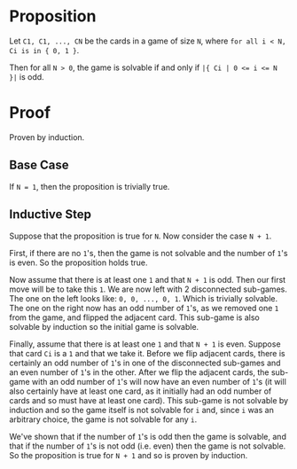 # Proposition

Let `C1, C1, ..., CN` be the cards in a game of size `N`, where `for all i < N, Ci is in { 0, 1 }`.

Then for all `N > 0`, the game is solvable if and only if `|{ Ci | 0 <= i <= N }|` is odd.

# Proof

Proven by induction.

## Base Case

If `N = 1`, then the proposition is trivially true.

## Inductive Step

Suppose that the proposition is true for `N`. Now consider the case `N + 1`.

First, if there are no `1`'s, then the game is not solvable and the number of `1`'s is even. So the proposition holds true.

Now assume that there is at least one `1` and that `N + 1` is odd. Then our first move will be to take this `1`. We are now left with 2 disconnected sub-games. The one on the left looks like: `0, 0, ..., 0, 1`. Which is trivially solvable. The one on the right now has an odd number of `1`'s, as we removed one `1` from the game, and flipped the adjacent card. This sub-game is also solvable by induction so the initial game is solvable.

Finally, assume that there is at least one `1` and that `N + 1` is even. Suppose that card `Ci` is a `1` and that we take it. Before we flip adjacent cards, there is certainly an odd number of `1`'s in one of the disconnected sub-games and an even number of `1`'s in the other. After we flip the adjacent cards, the sub-game with an odd number of `1`'s will now have an even number of `1`'s (it will also certainly have at least one card, as it initially had an odd number of cards and so must have at least one card). This sub-game is not solvable by induction and so the game itself is not solvable for `i` and, since `i` was an arbitrary choice, the game is not solvable for any `i`.

We've shown that if the number of `1`'s is odd then the game is solvable, and that if the number of `1`'s is not odd (i.e. even) then the game is not solvable. So the proposition is true for `N + 1` and so is proven by induction. 
